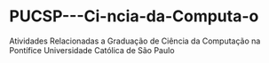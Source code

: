 # PUCSP---Ci-ncia-da-Computa-o
Atividades Relacionadas a Graduação de Ciência da Computação na Pontífice Universidade Católica de São Paulo
